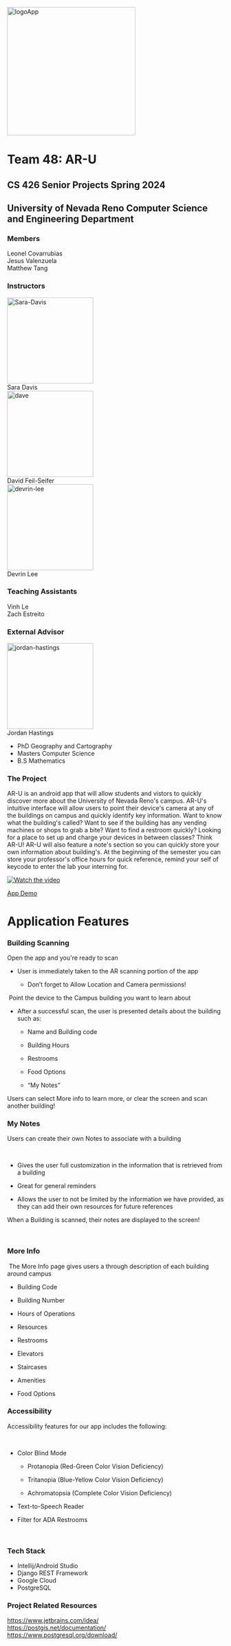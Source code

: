   <img width="298" alt="logoApp" src="https://github.com/ValenzuelaJesus/AR-U.github.io/assets/77948434/1afe2d6f-2468-4a9a-9edc-cb22fee4a83e">

# Team 48: AR-U 
## CS 426 Senior Projects Spring 2024 
## University of Nevada Reno Computer Science and Engineering Department



### Members
Leonel Covarrubias \
Jesus Valenzuela \
Matthew Tang
### Instructors

<img src="https://github.com/ValenzuelaJesus/AR-U.github.io/assets/77948434/8775b44b-17e1-4167-aa77-e9c4e42fb977" alt="Sara-Davis" width="200" height="200" style="margin-right: 10px;"> \
Sara Davis \
<img src="https://github.com/ValenzuelaJesus/AR-U.github.io/assets/77948434/2cfb69e1-de93-4590-aea9-86f6c80e9c4a" alt="dave" width="200" height="200"> \
David Feil-Seifer\
<img src="https://github.com/ValenzuelaJesus/AR-U.github.io/assets/77948434/84e18c68-eabb-42fd-a426-93790b4e20c7" alt="devrin-lee" width="200" height="200" style="margin-right: 10px;"> \
Devrin Lee 



### Teaching Assistants
Vinh Le\
Zach Estreito

### External Advisor
<img src="https://github.com/ValenzuelaJesus/AR-U.github.io/assets/77948434/67db5217-6b69-466c-a9e8-46b48816a210" alt="jordan-hastings" width="200" height="200" style="margin-right: 10px;"> \
Jordan Hastings​

- PhD Geography and Cartography​
- Masters Computer Science​
- B.S Mathematics​

### The Project
  AR-U is an android app that will allow students and vistors to quickly discover more about the University of Nevada Reno's campus. AR-U's intuitive interface will allow users to point their device's camera at any of the buildings on campus and quickly identify key information. Want to know what the building's called? Want to see if the building has any vending machines or shops to grab a bite? Want to find a restroom quickly? Looking for a place to set up and charge your devices in between classes? Think AR-U!
  AR-U will also feature a note's section so you can quickly store your own information about building's. At the beginning of the semester you can store your professor's office hours for quick reference, remind your self of keycode to enter the lab your interning for.

[![Watch the video](https://img.youtube.com/vi/APOPm01BVrk/hqdefault.jpg)](https://www.youtube.com/embed/APOPm01BVrk)

[App Demo](https://github.com/ValenzuelaJesus/AR-U.github.io/assets/77948434/ea88f720-9936-4d48-97c9-ec2941693a43)


# Application Features

### Building Scanning 
Open the app and you're ready to scan​

- User is immediately taken to the AR scanning portion of the app ​

  - Don’t forget to Allow Location and Camera permissions! ​

​
Point the device to the Campus building you want to learn about ​

- After a successful scan, the user is presented details about the building such as:​

  - Name and Building code ​

  - Building Hours ​

  - Restrooms ​

  - Food Options ​

  - “My Notes” ​

Users can select More info to learn more, or clear the screen and scan another building! ​
### My Notes 

Users can create their own Notes to associate with a building​

​
- Gives the user full customization in the information that is retrieved from a building ​

- Great for general reminders ​

- Allows the user to not be limited by the information we have provided, as they can add their own resources for future references ​


When a Building is scanned, their notes are displayed to the screen! ​

​

### More Info 
​
The More Info page gives users a through description of each building around campus​


- Building Code​

- Building Number​

- Hours of Operations​

- Resources​

- Restrooms​

- Elevators​

- Staircases​

- Amenities​

- Food Options​

### Accessibility 
Accessibility features for our app includes the following:​

​
- Color Blind Mode​

  - Protanopia (Red-Green Color Vision Deficiency)​

  - Tritanopia (Blue-Yellow Color Vision Deficiency)​

  - Achromatopsia (Complete Color Vision Deficiency)​

- Text-to-Speech Reader​

- Filter for ADA Restrooms​

​
### Tech Stack

- Intellij/Android Studio
- Django REST​ Framework
- Google Cloud
- PostgreSQL

### Project Related Resources
https://www.jetbrains.com/idea/ \
https://postgis.net/documentation/ \
https://www.postgresql.org/download/
